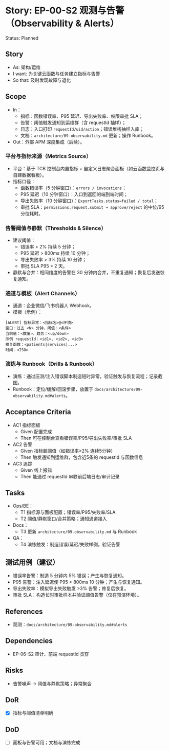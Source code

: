 # Story: EP-00-S2 观测与告警（Observability & Alerts）
Status: Planned

## Story
- As: 架构/运维
- I want: 为关键云函数与任务建立指标与告警
- So that: 及时发现故障与退化

## Scope
- In：
  - 指标：函数错误率、P95 延迟、导出失败率、权限审批 SLA；
  - 告警：阈值触发通知到运维群（含 requestId 抽样）；
  - 日志：入口打印 `requestId/uid/action`；错误堆栈抽样入库；
  - 文档：`architecture/09-observability.md` 更新；操作 Runbook。
- Out：外部 APM 深度集成（后续）。

### 平台与指标来源（Metrics Source）
- 平台：基于 TCB 控制台内置指标 + 自定义日志聚合面板（如云函数监控页与自建数据看板）。
- 指标口径：
  - 函数错误率（5 分钟窗口）：`errors / invocations`；
  - P95 延迟（10 分钟窗口）：入口到返回的端到端时间；
  - 导出失败率（10 分钟窗口）：`ExportTasks.status=failed / total`；
  - 审批 SLA：`permissions.request.submit → approve/reject` 的中位/95 分位耗时。

### 告警阈值与静默（Thresholds & Silence）
- 建议阈值：
  - 错误率 > 2% 持续 5 分钟；
  - P95 延迟 > 800ms 持续 10 分钟；
  - 导出失败率 > 3% 持续 10 分钟；
  - 审批 SLA P95 > 2 天。
- 静默与合并：相同维度的告警在 30 分钟内合并，不重复通知；恢复后发送恢复通知。

### 通道与模板（Alert Channels）
- 通道：企业微信/飞书机器人 Webhook。
- 模板（示例）：
```
[ALERT] 指标异常：<指标名>@<环境>
窗口：过去 <N> 分钟，阈值：<条件>
当前值：<数值>，趋势：<up/down>
示例 requestId：<id1>, <id2>, <id3>
相关函数：<patients|services|...>
时间：<ISO>
```

### 演练与 Runbook（Drills & Runbook）
- 演练：通过压测/注入错误脚本制造短时异常，验证触发与恢复流程；记录截图。
- Runbook：定位/缓解/回滚步骤，放置于 `docs/architecture/09-observability.md#alerts`。

## Acceptance Criteria
- AC1 指标面板
  - Given 配置完成
  - Then 可在控制台查看错误率/P95/导出失败率/审批 SLA
- AC2 告警
  - Given 指标超阈值（如错误率>2% 连续5分钟）
  - Then 触发通知到运维群，包含近5条的 requestId 与函数信息
- AC3 追踪
  - Given 线上报错
  - Then 能通过 requestId 串联前后端日志/审计记录

## Tasks
- Ops/BE：
  - T1 指标源与面板配置；错误率/P95/失败率/SLA
  - T2 阈值/静默窗口/合并策略；通知通道接入
- Docs：
  - T3 更新 `architecture/09-observability.md` 与 Runbook
- QA：
  - T4 演练触发：制造错误/延迟/失败样例，验证告警

## 测试用例（建议）
- 错误率告警：制造 5 分钟内 5% 错误；产生与恢复通知。
- P95 告警：注入延迟使 P95 > 800ms 10 分钟；产生与恢复通知。
- 导出失败率：模拟导出失败触发 >3% 告警；修复后恢复。
- 审批 SLA：构造长时审批样本并验证阈值告警（仅在预演环境）。

## References
- 观测：`docs/architecture/09-observability.md#alerts`

## Dependencies
- EP-06-S2 审计、前端 requestId 贯穿

## Risks
- 告警噪声 → 阈值与静默策略；异常聚合

## DoR
- [x] 指标与阈值清单明确

## DoD
- [ ] 面板与告警可用；文档与演练完成
